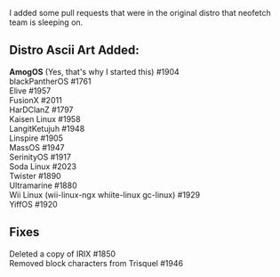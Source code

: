 I added some pull requests that were in the original distro that neofetch team is sleeping on. 

## Distro Ascii Art Added: 

**AmogOS**  (Yes, that's why I started this) #1904  
blackPantherOS #1761  
Elive #1957  
FusionX #2011  
HarDClanZ #1797  
Kaisen Linux #1958  
LangitKetujuh #1948  
Linspire #1905  
MassOS #1947  
SerinityOS #1917  
Soda Linux #2023  
Twister #1890  
Ultramarine #1880  
Wii Linux (wii-linux-ngx whiite-linux gc-linux) #1929  
YiffOS #1920  

## Fixes
Deleted a copy of IRIX #1850  
Removed block characters from Trisquel #1946  
